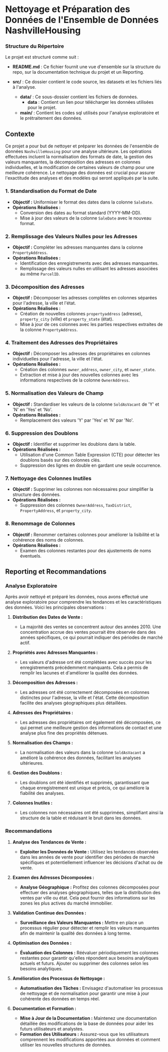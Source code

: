# Nettoyage et Préparation des Données de l'Ensemble de Données NashvilleHousing


### Structure du Répertoire
Le projet est structuré comme suit :

- **README.md** : Ce fichier fournit une vue d'ensemble sur la structure du repo, sur la documentation technique du projet et un Reporting.

- **src/** : Ce dossier contient le code source, les datasets et les fichiers liés à l'analyse.
  - **data/** : Ce sous-dossier contient les fichiers de données.
    - **data** : Contient un lien pour télécharger les données utilisées pour le projet.
  - **main/** : Contient les codes sql utilisés pour l'analyse exploratoire et le prétraitement des données.


## Contexte
Ce projet a pour but de nettoyer et préparer les données de l'ensemble de données `NashvilleHousing` pour une analyse ultérieure. Les opérations effectuées incluent la normalisation des formats de date, la gestion des valeurs manquantes, la décomposition des adresses en colonnes individuelles, et la modification de certaines valeurs de champ pour une meilleure cohérence. Le nettoyage des données est crucial pour assurer l'exactitude des analyses et des modèles qui seront appliqués par la suite.

 
### 1. Standardisation du Format de Date
- **Objectif :** Uniformiser le format des dates dans la colonne `SaleDate`.
- **Opérations Réalisées :**
  - Conversion des dates au format standard (YYYY-MM-DD).
  - Mise à jour des valeurs de la colonne `SaleDate` avec le nouveau format.

### 2. Remplissage des Valeurs Nulles pour les Adresses
- **Objectif :** Compléter les adresses manquantes dans la colonne `PropertyAddress`.
- **Opérations Réalisées :**
  - Identification des enregistrements avec des adresses manquantes.
  - Remplissage des valeurs nulles en utilisant les adresses associées au même `ParcelID`.

### 3. Décomposition des Adresses
- **Objectif :** Décomposer les adresses complètes en colonnes séparées pour l'adresse, la ville et l'état.
- **Opérations Réalisées :**
  - Création de nouvelles colonnes `propertyaddress` (adresse), `property_city` (ville) et `property_state` (état).
  - Mise à jour de ces colonnes avec les parties respectives extraites de la colonne `PropertyAddress`.

### 4. Traitement des Adresses des Propriétaires
- **Objectif :** Décomposer les adresses des propriétaires en colonnes individuelles pour l'adresse, la ville et l'état.
- **Opérations Réalisées :**
  - Création des colonnes `owner_address`, `owner_city`, et `owner_state`.
  - Extraction et mise à jour des nouvelles colonnes avec les informations respectives de la colonne `OwnerAddress`.

### 5. Normalisation des Valeurs de Champ
- **Objectif :** Standardiser les valeurs de la colonne `SoldAsVacant` de 'Y' et 'N' en 'Yes' et 'No'.
- **Opérations Réalisées :**
  - Remplacement des valeurs 'Y' par 'Yes' et 'N' par 'No'.

### 6. Suppression des Doublons
- **Objectif :** Identifier et supprimer les doublons dans la table.
- **Opérations Réalisées :**
  - Utilisation d'une Common Table Expression (CTE) pour détecter les doublons basés sur des colonnes clés.
  - Suppression des lignes en double en gardant une seule occurrence.

### 7. Nettoyage des Colonnes Inutiles
- **Objectif :** Supprimer les colonnes non nécessaires pour simplifier la structure des données.
- **Opérations Réalisées :**
  - Suppression des colonnes `OwnerAddress`, `TaxDistrict`, `PropertyAddress`, et `property_city`.

### 8. Renommage de Colonnes
- **Objectif :** Renommer certaines colonnes pour améliorer la lisibilité et la cohérence des noms de colonnes.
- **Opérations Réalisées :**
  - Examen des colonnes restantes pour des ajustements de noms éventuels.

## Reporting et Recommandations

### Analyse Exploratoire

Après avoir nettoyé et préparé les données, nous avons effectué une analyse exploratoire pour comprendre les tendances et les caractéristiques des données. Voici les principales observations :

1. **Distribution des Dates de Vente :**
   - La majorité des ventes se concentrent autour des années 2010. Une concentration accrue des ventes pourrait être observée dans des années spécifiques, ce qui pourrait indiquer des périodes de marché actif.

2. **Propriétés avec Adresses Manquantes :**
   - Les valeurs d'adresse ont été complétées avec succès pour les enregistrements précédemment manquants. Cela a permis de remplir les lacunes et d'améliorer la qualité des données.

3. **Décomposition des Adresses :**
   - Les adresses ont été correctement décomposées en colonnes distinctes pour l'adresse, la ville et l'état. Cette décomposition facilite des analyses géographiques plus détaillées.

4. **Adresses des Propriétaires :**
   - Les adresses des propriétaires ont également été décomposées, ce qui permet une meilleure gestion des informations de contact et une analyse plus fine des propriétés détenues.

5. **Normalisation des Champs :**
   - La normalisation des valeurs dans la colonne `SoldAsVacant` a amélioré la cohérence des données, facilitant les analyses ultérieures.

6. **Gestion des Doublons :**
   - Les doublons ont été identifiés et supprimés, garantissant que chaque enregistrement est unique et précis, ce qui améliore la fiabilité des analyses.

7. **Colonnes Inutiles :**
   - Les colonnes non nécessaires ont été supprimées, simplifiant ainsi la structure de la table et réduisant le bruit dans les données.

### Recommandations

1. **Analyse des Tendances de Vente :**
   - **Exploiter les Données de Vente :** Utilisez les tendances observées dans les années de vente pour identifier des périodes de marché spécifiques et potentiellement influencer les décisions d'achat ou de vente.

2. **Examen des Adresses Décomposées :**
   - **Analyse Géographique :** Profitez des colonnes décomposées pour effectuer des analyses géographiques, telles que la distribution des ventes par ville ou état. Cela peut fournir des informations sur les zones les plus actives du marché immobilier.

3. **Validation Continue des Données :**
   - **Surveillance des Valeurs Manquantes :** Mettre en place un processus régulier pour détecter et remplir les valeurs manquantes afin de maintenir la qualité des données à long terme.

4. **Optimisation des Données :**
   - **Évaluation des Colonnes :** Réévaluer périodiquement les colonnes restantes pour garantir qu'elles répondent aux besoins analytiques actuels et futurs. Ajouter ou supprimer des colonnes selon les besoins analytiques.

5. **Amélioration des Processus de Nettoyage :**
   - **Automatisation des Tâches :** Envisagez d'automatiser les processus de nettoyage et de normalisation pour garantir une mise à jour cohérente des données en temps réel.

6. **Documentation et Formation :**
   - **Mise à Jour de la Documentation :** Maintenez une documentation détaillée des modifications de la base de données pour aider les futurs utilisateurs et analystes.
   - **Formation des Utilisateurs :** Assurez-vous que les utilisateurs comprennent les modifications apportées aux données et comment utiliser les nouvelles structures de données.
